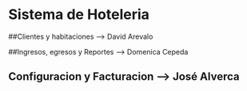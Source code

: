 # Sistema de Hoteleria

##Clientes y habitaciones --> David Arevalo

##Ingresos, egresos y Reportes --> Domenica Cepeda

## Configuracion y Facturacion --> José Alverca
